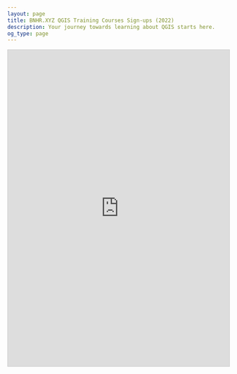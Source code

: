 ```yaml
---
layout: page
title: BNHR.XYZ QGIS Training Courses Sign-ups (2022)
description: Your journey towards learning about QGIS starts here.
og_type: page
---
```


<iframe class="airtable-embed" src="https://airtable.com/embed/shrBBJXL1juoRrQgJ?backgroundColor=gray" frameborder="0" onmousewheel="" width="100%" height="720" style="background: transparent; border: 1px solid #ccc;"></iframe>
